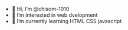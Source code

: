 - 👋 Hi, I’m @chisom-1010
- 👀 I’m interested in web dvelopment
- 🌱 I’m currently learning HTML CSS javascript
<!---
chisom-1010/chisom-1010 is a ✨ special ✨ repository because its `README.md` (this file) appears on your GitHub profile.
You can click the Preview link to take a look at your changes.
--->
